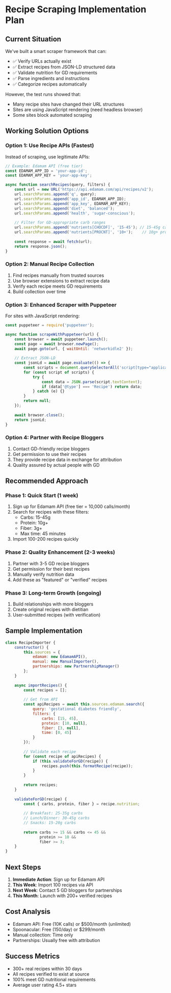 # Recipe Scraping Implementation Plan

## Current Situation
We've built a smart scraper framework that can:
- ✅ Verify URLs actually exist 
- ✅ Extract recipes from JSON-LD structured data
- ✅ Validate nutrition for GD requirements
- ✅ Parse ingredients and instructions
- ✅ Categorize recipes automatically

However, the test runs showed that:
- Many recipe sites have changed their URL structures
- Sites are using JavaScript rendering (need headless browser)
- Some sites block automated scraping

## Working Solution Options

### Option 1: Use Recipe APIs (Fastest)
Instead of scraping, use legitimate APIs:

```javascript
// Example: Edamam API (free tier)
const EDAMAM_APP_ID = 'your-app-id';
const EDAMAM_APP_KEY = 'your-app-key';

async function searchRecipes(query, filters) {
    const url = new URL('https://api.edamam.com/api/recipes/v2');
    url.searchParams.append('q', query);
    url.searchParams.append('app_id', EDAMAM_APP_ID);
    url.searchParams.append('app_key', EDAMAM_APP_KEY);
    url.searchParams.append('diet', 'balanced');
    url.searchParams.append('health', 'sugar-conscious');
    
    // Filter for GD-appropriate carb ranges
    url.searchParams.append('nutrients[CHOCDF]', '15-45'); // 15-45g carbs
    url.searchParams.append('nutrients[PROCNT]', '10+');    // 10g+ protein
    
    const response = await fetch(url);
    return response.json();
}
```

### Option 2: Manual Recipe Collection
1. Find recipes manually from trusted sources
2. Use browser extensions to extract recipe data
3. Verify each recipe meets GD requirements
4. Build collection over time

### Option 3: Enhanced Scraper with Puppeteer
For sites with JavaScript rendering:

```javascript
const puppeteer = require('puppeteer');

async function scrapeWithPuppeteer(url) {
    const browser = await puppeteer.launch();
    const page = await browser.newPage();
    await page.goto(url, { waitUntil: 'networkidle2' });
    
    // Extract JSON-LD
    const jsonLd = await page.evaluate(() => {
        const scripts = document.querySelectorAll('script[type="application/ld+json"]');
        for (const script of scripts) {
            try {
                const data = JSON.parse(script.textContent);
                if (data['@type'] === 'Recipe') return data;
            } catch (e) {}
        }
        return null;
    });
    
    await browser.close();
    return jsonLd;
}
```

### Option 4: Partner with Recipe Bloggers
1. Contact GD-friendly recipe bloggers
2. Get permission to use their recipes
3. They provide recipe data in exchange for attribution
4. Quality assured by actual people with GD

## Recommended Approach

### Phase 1: Quick Start (1 week)
1. Sign up for Edamam API (free tier = 10,000 calls/month)
2. Search for recipes with these filters:
   - Carbs: 15-45g
   - Protein: 10g+
   - Fiber: 3g+
   - Max time: 45 minutes
3. Import 100-200 recipes quickly

### Phase 2: Quality Enhancement (2-3 weeks)
1. Partner with 3-5 GD recipe bloggers
2. Get permission for their best recipes
3. Manually verify nutrition data
4. Add these as "featured" or "verified" recipes

### Phase 3: Long-term Growth (ongoing)
1. Build relationships with more bloggers
2. Create original recipes with dietitian
3. User-submitted recipes (with verification)

## Sample Implementation

```javascript
class RecipeImporter {
    constructor() {
        this.sources = {
            edamam: new EdamamAPI(),
            manual: new ManualImporter(),
            partnerships: new PartnershipManager()
        };
    }
    
    async importRecipes() {
        const recipes = [];
        
        // Get from API
        const apiRecipes = await this.sources.edamam.search({
            query: 'gestational diabetes friendly',
            filters: {
                carbs: [15, 45],
                protein: [10, null],
                fiber: [3, null],
                time: [0, 45]
            }
        });
        
        // Validate each recipe
        for (const recipe of apiRecipes) {
            if (this.validateForGD(recipe)) {
                recipes.push(this.formatRecipe(recipe));
            }
        }
        
        return recipes;
    }
    
    validateForGD(recipe) {
        const { carbs, protein, fiber } = recipe.nutrition;
        
        // Breakfast: 25-35g carbs
        // Lunch/Dinner: 30-45g carbs  
        // Snacks: 15-20g carbs
        
        return carbs >= 15 && carbs <= 45 && 
               protein >= 10 && 
               fiber >= 3;
    }
}
```

## Next Steps

1. **Immediate Action**: Sign up for Edamam API
2. **This Week**: Import 100 recipes via API
3. **Next Week**: Contact 5 GD bloggers for partnerships
4. **This Month**: Launch with 200+ verified recipes

## Cost Analysis

- Edamam API: Free (10K calls) or $500/month (unlimited)
- Spoonacular: Free (150/day) or $299/month
- Manual collection: Time only
- Partnerships: Usually free with attribution

## Success Metrics

- 300+ real recipes within 30 days
- All recipes verified to exist at source
- 100% meet GD nutritional requirements
- Average user rating 4.5+ stars